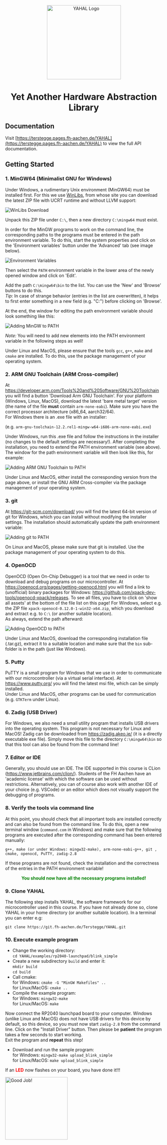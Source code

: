 <div align="center">
  <a href="https://git.fh-aachen.de/Terstegge/YAHAL" target="_blank" rel="noopener noreferrer">
    <picture>
      <source media="(prefers-color-scheme: dark)" srcset="doc/assets/YAHAL_logo.png">
      <img src="doc/assets/YAHAL_logo_transparent.png" height="237" alt="YAHAL Logo" onerror="this.onerror=null;this.src='YAHAL_logo_transparent.png'">
    </picture>
  </a>
  <h1>Yet Another Hardware Abstraction Library</h1>
</div>

## Documentation

Visit [https://terstegge.pages.fh-aachen.de/YAHAL](https://terstegge.pages.fh-aachen.de/YAHAL) to view the full API 
documentation.

## Getting Started

### 1. MinGW64 (Minimalist GNU for Windows)
Under Windows, a rudimentary Unix environment (MinGW64) must be installed first.
For this we use [WinLibs](https://winlibs.com/), from whose site you can download the latest ZIP file with UCRT runtime 
and without LLVM support:

![WinLibs Download](doc/assets/getting-started_img1.png)

Unpack this ZIP file under `C:\`, then a new directory `C:\mingw64` must exist.

In order for the MinGW programs to work on the command line, the corresponding paths to the programs must be entered
in the path environment variable.
To do this, start the system properties and click on the 'Environment variables' button under the 'Advanced' tab
(see image below).

![Environment Variables](doc/assets/getting-started_img2.png)

Then select the `PATH` environment variable in the lower area of the newly opened window and click on
'Edit'.

Add the path `C:\mingw64\bin` to the list.
You can use the 'New' and 'Browse' buttons to do this.<br>
_Tip:_ In case of strange behavior (entries in the list are overwritten), it helps to first enter something in a new field
(e.g. "C:") before clicking on 'Browse'.

At the end, the window for editing the path environment variable should look something like this:

![Adding MinGW to PATH](doc/assets/getting-started_img3.png)

_Note:_ You will need to add new elements into the PATH environment variable in the following steps as well!

Under Linux and MacOS, please ensure that the tools `gcc`, `g++`, `make` and `cmake` are installed.
To do this, use the package management of your operating system.

### 2. ARM GNU Toolchain (ARM Cross-compiler)
At https://developer.arm.com/Tools%20and%20Software/GNU%20Toolchain you will find a button 'Download Arm GNU Toolchain'.
For your platform (Windows, Linux, MacOS), download the latest 'bare metal target' version (the name of the file **must** 
contain `arm-none-eabi`).
Make sure you have the correct processor architecture (x86_64, aarch32/64).<br>
For Windows there is an .exe file with an installer:

(e.g. `arm-gnu-toolchain-12.2.rel1-mingw-w64-i686-arm-none-eabi.exe`)

Under Windows, run this .exe file and follow the instructions in the installer (no changes to the default settings
are necessary!).
After completing the installation, you need to extend the PATH environment variable (see above).<br>
The window for the path environment variable will then look like this, for example:

![Adding ARM GNU Toolchain to PATH](doc/assets/getting-started_img4.png)

Under Linux and MacOS, either install the corresponding version from the page above, or install the GNU ARM 
Cross-compiler via the package management of your operating system.

### 3. git
At https://git-scm.com/download/ you will find the latest 64-bit version of git for Windows, which you can install
without modifying the installer settings. 
The installation should automatically update the path environment variable:

![Adding git to PATH](doc/assets/getting-started_img5.png)

On Linux and MacOS, please make sure that git is installed.
Use the package management of your operating system to do this.

### 4. OpenOCD
OpenOCD (Open On-Chip Debugger) is a tool that we need in order to download and debug programs on our microcontroller.
At https://openocd.org/pages/getting-openocd.html you will find a link to (unofficial) binary packages for Windows:
https://github.com/xpack-dev-tools/openocd-xpack/releases.
To see all files, you have to click on 'show all assets' at the bottom of the file list on this page!
For Windows, select e.g. the ZIP file `xpack-openocd-0.12.0-1-win32-x64.zip`, which you download and extract e.g. 
to `C:\` (or another suitable location). <br>
As always, extend the path afterward:

![Adding OpenOCD to PATH](doc/assets/getting-started_img6.png)

Under Linux and MacOS, download the corresponding installation file (.tar.gz), extract it to a suitable location and 
make sure that the `bin` sub-folder is in the path (just like Windows).

### 5. Putty
PuTTY is a small program for Windows that we use in order to communicate with our microcontroller
(via a virtual serial interface).
At https://www.putty.org/ you will find the latest msi file, which can be simply installed.<br>
Under Linux and MacOS, other programs can be used for communication (e.g. `GTKTerm` under Linux).

### 6. Zadig (USB Driver)
For Windows, we also need a small utility program that installs USB drivers into the operating system.
This program is not necessary for Linux and MacOS!
Zadig can be downloaded from https://zadig.akeo.ie/ (it is a directly executable exe file).
Simply move this file to the directory `C:\mingw64\bin` so that this tool can also be found from the command line!

### 7. Editor or IDE
Generally, you should use an IDE. The IDE supported in this course is CLion (https://www.jetbrains.com/clion/).
Students of the FH Aachen have an 'academic license' with which the software can be used without restrictions.
Alternatively, you can of course also work with another IDE of your choice (e.g. VSCode) or an editor which does not
visually support the debugging of programs.

### 8. Verify the tools via command line
At this point, you should check that all important tools are installed correctly and can also be found from the 
command line.
To do this, open a new terminal window (`command.com` in Windows) and make sure that the following programs are executed
after the corresponding command has been entered manually:

`g++, make (or under Windows: mingw32-make), arm-none-eabi-g++, git , cmake, openocd, PuTTY, zadig-2.8`

If these programs are not found, check the installation and the correctness of the entries in the PATH environment
variable!

<div align="center">
<span style="color:green;font-weight:bold">
You should now have all the necessary programs installed!
</span>
</div>

### 9. Clone YAHAL
The following step installs YAHAL, the software framework for our microcontroller used in this course.
If you have not already done so, clone YAHAL in your home directory (or another suitable location).
In a terminal you can enter e.g:

`git clone https://git.fh-aachen.de/Terstegge/YAHAL.git`

### 10. Execute example program
- Change the working directory:<br>
  `cd YAHAL/examples/rp2040-launchpad/blink_simple`
- Create a new subdirectory `build` and enter it:<br>
  `mkdir build`<br>
  `cd build`
- Call cmake:<br>
  for Windows: `cmake -G "MinGW Makefiles" ..`<br>
  for Linux/MacOS: `cmake ..`
- Compile the example program:<br>
  for Windows: `mingw32-make`<br>
  for Linux/MacOS: `make`

Now connect the RP2040 launchpad board to your computer.
Windows (unlike Linux and MacOS) does not have USB drivers for this device by default, so this device, so you must now
start `zadig-2.8` from the command line. 
Click on the "Install Driver" button.
Then please be **patient** the program takes a few seconds to start working.<br>
Exit the program and **repeat** this step!

- Download and run the sample program:<br>
  for Windows: `mingw32-make upload_blink_simple`<br>
  for Linux/MacOS: `make upload_blink_simple`

If an <span style="color:red">**LED**</span> now flashes on your board, you have done it!!!

<div class="image">
  <img src="doc/assets/getting-started_img7.png" alt="Good Job!" height="200px" 
       onerror="this.onerror=null;this.src='getting-started_img7.png'"/>
</div>
